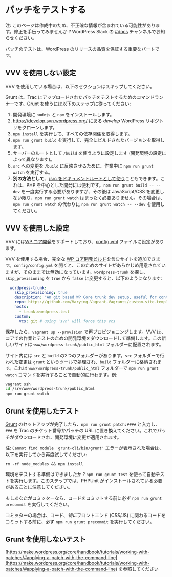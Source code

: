 <!--
# Testing a Patch
-->

# パッチをテストする

<!--
Alert: This page is under construction and may contain inaccurate information. Want to help fix it? Ping the [#docs](https://make.wordpress.org/core/tag/docs/) channel in WordPress Slack.
-->

注: このページは作成中のため、不正確な情報が含まれている可能性があります。修正を手伝ってみませんか ? WordPress Slack の [#docs](https://make.wordpress.org/core/tag/docs/) チャンネルでお知らせください。

<!--
Testing patches is an important part of ensuring the quality of WordPress releases.
-->

パッチのテストは、WordPress のリリースの品質を保証する重要なパートです。

<!--
## Setting up without VVV
-->

## VVV を使用しない設定

<!--
If you use VVV, skip to the section below.
-->

VVV を使用している場合は、以下のセクションはスキップしてください。

<!--
Grunt is a command runner that allows you to test patches that have been uploaded to Trac. To use Grunt, follow these steps:
-->

Grunt は、Trac にアップロードされたパッチをテストするためのコマンドランナーです。Grunt を使うには以下のステップに従ってください:

<!--
1.  Install `nodejs` and `npm` to your development environment.
2.  Clone the *develop* WordPress repository located at https://develop.svn.wordpress.org/
3.  Run `npm install` to get all the dependencies.
4.  Run `npm run grunt build` to get the fully-built version
5.  Setup your server to use `/build` as the root (varies depending on how your development environment is setup).
6.  In order for changes to `/src` to be reflected in `/build`, run `npm run grunt watch` while you are working.
7.  **Alternatively**, you can [use /src as your document root](https://make.wordpress.org/core/2018/12/24/build-tools-weve-enabled-running-wordpress-from-src-again/), which may be much more convenient for PHP\-focused development. You’ll need to run `npm run grunt build -- --dev` once, but after that you don’t need `npm run grunt watch` at all, unless you’re changing JavaScript/CSS. If you are, then use `npm run grunt watch -- --dev` instead of `npm run grunt watch`.
-->

1.  開発環境に `nodejs` と `npm` をインストールします。
2.  https://develop.svn.wordpress.org/ にある *develop* WordPress リポジトリをクローンします。
3.  `npm install` を実行して、すべての依存関係を取得します。
4.  `npm run grunt build` を実行して、完全にビルドされたバージョンを取得します。
5.  サーバーのルートとして `/build` を使うように設定します (開発環境の設定によって異なります)。
6.  `src` への変更を `/build` に反映させるために、作業中に `npm run grunt watch` を実行する。
7.  **別の方法として**、[/src をドキュメントルートとして使う](https://make.wordpress.org/core/2018/12/24/build-tools-weve-enabled-running-wordpress-from-src-again/)こともできます。これは、PHP を中心とした開発には便利です。`npm run grunt build -- --dev` を一度実行する必要がありますが、その後は JavaScript/CSS を変更しない限り、`npm run grunt watch` はまったく必要ありません。その場合は、`npm run grunt watch` の代わりに `npm run grunt watch -- --dev` を使用してください。

<!--
## Setting up with VVV
-->

## VVV を使用した設定

<!--
VVV includes support for [WP Core Development](https://github.com/Varying-Vagrant-Vagrants/custom-site-template-develop/), and you can find the settings on the [config.yml](https://github.com/Varying-Vagrant-Vagrants/VVV/blob/develop/config/default-config.yml) file.
-->

VVV には[WP コア開発](https://github.com/Varying-Vagrant-Vagrants/custom-site-template-develop/)をサポートしており、[config.yml](https://github.com/Varying-Vagrant-Vagrants/VVV/blob/develop/config/default-config.yml) ファイルに設定があります。

<!--
If you use VVV, a site can be added that contains a full [WP Core development build](https://github.com/Varying-Vagrant-Vagrants/custom-site-template-develop/). If you open `config/config.yml` there is a site pre-pepared for this, but disabled out of the box. Look for `wordpress-trunk` and change `skip_provisioning` from `true` to `false`, it should look like this:
-->

VVV を使用する場合、完全な [WP コア開発ビルド](https://github.com/Varying-Vagrant-Vagrants/custom-site-template-develop/)を含むサイトを追加できます。`config/config.yml` を開くと、このためのサイトがあらかじめ用意されていますが、そのままでは無効になっています。`wordpress-trunk` を探し、`skip_provisioning` を `true` から `false` に変更すると、以下のようになります:

```yaml
  wordpress-trunk:
    skip_provisioning: true
    description: "An git based WP Core trunk dev setup, useful for contributor days, Trac tickets, patches"
    repo: https://github.com/Varying-Vagrant-Vagrants/custom-site-template-develop.git
    hosts:
      - trunk.wordpress.test
    custom:
      vcs: git # using 'svn' will force this vcs
```

<!--
Once saved, reprovision with `vagrant up --provision`. VVV will download and prepare a developer environment for working on core and testing. This new site will be located in the `www/wordpress-trunk/public_html` folder.
-->

保存したら、`vagrant up --provision` で再プロビジョニングします。VVV は、コアでの作業とテストのための開発環境をダウンロードして準備します。この新しいサイトは `www/wordpress-trunk/public_html` フォルダーに配置されます。

<!--
Inside the site there will be 2 folders, `src` and `build`. Changes made in the `src` folder are processed by a tool called `grunt` and put in the `build` folder. This happens automatically by running the command `npm run grunt watch` in the `www/wordpress-trunk/public_html` folder. For example:
-->

サイト内には `src` と `build` の2つのフォルダーがあります。`src` フォルダーで行われた変更は `grunt` というツールで処理され、`build` フォルダーに格納されます。これは `www/wordpress-trunk/public_html` フォルダーで `npm run grunt watch` コマンドを実行することで自動的に行わます。例:

```bash
vagrant ssh
cd /srv/www/wordpress-trunk/public_html
npm run grunt watch
```

<!--
## Testing with Grunt
-->

## Grunt を使用したテスト

<!--
Now that [Grunt](https://make.wordpress.org/core/handbook/tutorials/working-with-patches/#creating-and-applying-patches-with-grunt) is setup, type in `npm run grunt patch:####`, replacing `####` with either a ticket number from Trac or a patch URL. This will download the patch and apply the changes to your development environment.
-->

[Grunt](https://make.wordpress.org/core/handbook/tutorials/working-with-patches/#creating-and-applying-patches-with-grunt) のセットアップが完了したら、`npm run grunt patch:####` と入力し、`###` を Trac のチケット番号かパッチの URL に置き換えてください。これでパッチがダウンロードされ、開発環境に変更が適用されます。

<!--
Note: If you receive a `Cannot find module 'grunt-cli/bin/grunt'` error, run the following and then try again:
-->

注: `Cannot find module 'grunt-cli/bin/grunt'` エラーが表示された場合は、以下を実行してから再度試してください:

`rm -rf node_modules && npm install`

<!--
Ready to test your environment? Use `npm run grunt test` to automatically run automated tests. Note that this step requires PHPUnit to be installed.
-->

環境をテストする準備はできましたか ? `npm run grunt test` を使って自動テストを実行します。このステップでは、PHPUnit がインストールされている必要があることに注意してください。

<!--
If you’re a committer, be sure to run `npm run grunt precommit` before committing code, *especially* code that touches anything on the front-end (CSS/JS).
-->

もしあなたがコミッターなら、コードをコミットする前に必ず `npm run grunt precommit` を実行してください。

コミッターの場合は、コード、*特に*フロントエンド (CSS/JS) に関わるコードをコミットする前に、必ず `npm run grunt precommit` を実行してください。

<!--
## Testing without Grunt
-->

## Grunt を使用しないテスト

<!--
See [https://make.wordpress.org/core/handbook/tutorials/working-with-patches/#applying-a-patch-with-the-command-line](https://make.wordpress.org/core/handbook/tutorials/working-with-patches/#applying-a-patch-with-the-command-line)
-->

[https://make.wordpress.org/core/handbook/tutorials/working-with-patches/#applying-a-patch-with-the-command-line](https://make.wordpress.org/core/handbook/tutorials/working-with-patches/#applying-a-patch-with-the-command-line) を参照してください
